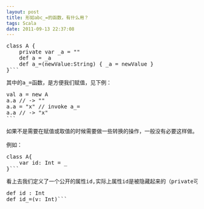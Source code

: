 ```yaml
---
layout: post
title: 形如abc_=的函数，有什么用？
tags: Scala
date: 2011-09-13 22:37:08
---
```


<pre class="csharpcode"><span class="kwrd">class</span> A {
    <span class="kwrd">private</span> var _a = <span class="str">""</span>
    def a = _a
    def a_=(newValue:String) { _a = newValue }
}```
<p>其中的a_=函数，是方便我们赋值，见下例：
<pre class="csharpcode">val a = <span class="kwrd">new</span> A
a.a <span class="rem">// -> ""</span>
a.a = <span class="str">"x"</span> <span class="rem">// invoke a_=</span>
a.a <span class="rem">// -> "x"</span>
```
<p>如果不是需要在赋值或取值的时候需要做一些转换的操作，一般没有必要这样做。事实上，scala已经把所有的属性隐藏起来了。

例如：
<pre class="csharpcode"><span class="kwrd">class</span> A{
    var id: Int = _
}```
<p>看上去我们定义了一个公开的属性id,实际上属性id是被隐藏起来的（private可见），这里只是定义了两个方法
<pre class="csharpcode">def id : Int
def id_=(v: Int)```
